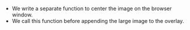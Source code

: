 * We write a separate function to center the image on the browser window.
* We call this function before appending the large image to the overlay.
